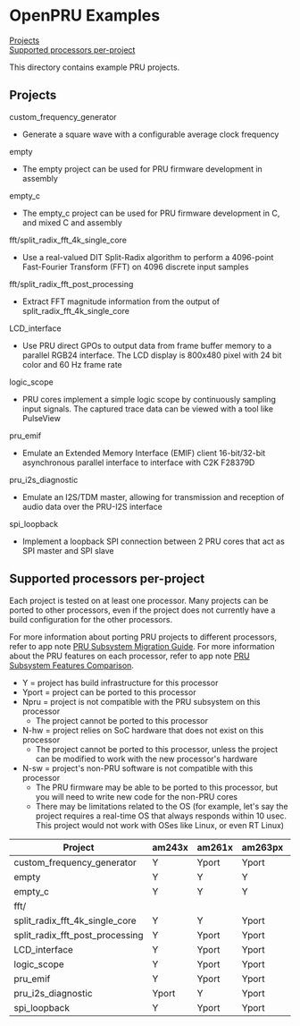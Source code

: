 # OpenPRU Examples

[Projects](#projects)  
[Supported processors per-project](#supported-processors-per-project)

This directory contains example PRU projects.

## Projects

custom_frequency_generator
* Generate a square wave with a configurable average clock frequency

empty
* The empty project can be used for PRU firmware development in assembly

empty_c
* The empty_c project can be used for PRU firmware development in C, and mixed
  C and assembly

fft/split_radix_fft_4k_single_core
* Use a real-valued DIT Split-Radix algorithm to perform a 4096-point
  Fast-Fourier Transform (FFT) on 4096 discrete input samples

fft/split_radix_fft_post_processing
* Extract FFT magnitude information from the output of
  split_radix_fft_4k_single_core

LCD_interface
* Use PRU direct GPOs to output data from frame buffer memory to a parallel
  RGB24 interface. The LCD display is 800x480 pixel with 24 bit color and 60 Hz
  frame rate

logic_scope
* PRU cores implement a simple logic scope by continuously sampling input
  signals. The captured trace data can be viewed with a tool like PulseView

pru_emif
* Emulate an Extended Memory Interface (EMIF) client 16-bit/32-bit asynchronous
  parallel interface to interface with C2K F28379D

pru_i2s_diagnostic
* Emulate an I2S/TDM master, allowing for transmission and reception of audio
  data over the PRU-I2S interface

spi_loopback
* Implement a loopback SPI connection between 2 PRU cores that act as SPI master
  and SPI slave

## Supported processors per-project

Each project is tested on at least one processor. Many projects can be ported to
other processors, even if the project does not currently have a build
configuration for the other processors.

For more information about porting PRU
projects to different processors, refer to app note
[PRU Subsystem Migration Guide](https://www.ti.com/lit/spracj8).
For more information about the PRU features on each processor, refer to app note
[PRU Subsystem Features Comparison](https://www.ti.com/lit/sprac90).

* Y = project has build infrastructure for this processor
* Yport = project can be ported to this processor
* Npru = project is not compatible with the PRU subsystem on this processor
  * The project cannot be ported to this processor
* N-hw = project relies on SoC hardware that does not exist on this processor
  * The project cannot be ported to this processor, unless the project can be
    modified to work with the new processor's hardware
* N-sw = project's non-PRU software is not compatible with this processor
  * The PRU firmware may be able to be ported to this processor,
    but you will need to write new code for the non-PRU cores
  * There may be limitations related to the OS (for example, let's say the
    project requires a real-time OS that always responds within 10 usec. This
    project would not work with OSes like Linux, or even RT Linux)

| Project                         | am243x | am261x | am263px | am263x | am62x | am64x |
| ------------------------------- | ------ | ------ | ------- | ------ | ----- | ----- |
| custom_frequency_generator      | Y      | Yport  | Yport   | Yport  | Yport | Yport |
| empty                           | Y      | Y      | Y       | Y      | Yport | Y     |
| empty_c                         | Y      | Y      | Y       | Y      | Yport | Y     |
| fft/                                                                                 |
| split_radix_fft_4k_single_core  | Y      | Y      | Yport   | Yport  | Yport | Yport |
| split_radix_fft_post_processing | Y      | Yport  | Yport   | Yport  | Yport | Yport |
| LCD_interface                   | Y      | Yport  | Yport   | Yport  | N-sw  | Yport |
| logic_scope                     | Y      | Yport  | Yport   | Yport  | Yport | Yport |
| pru_emif                        | Y      | Yport  | Yport   | Yport  | N-sw  | Yport |
| pru_i2s_diagnostic              | Yport  | Y      | Yport   | Y      | N-sw  | Yport |
| spi_loopback                    | Y      | Yport  | Yport   | Yport  | N-sw  | Yport |

